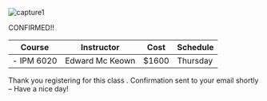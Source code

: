![capture1](https://user-images.githubusercontent.com/44885441/48521130-2ff67780-e841-11e8-8efa-807518dbd66f.PNG)

CONFIRMED!!


|   Course   | Instructor      | Cost    | Schedule              |
|:----------:|-----------------|---------|-----------------------|
| - IPM 6020 | Edward Mc Keown | $1600 | Thursday

Thank you registering for this class . Confirmation sent to your email shortly – Have a nice day!
